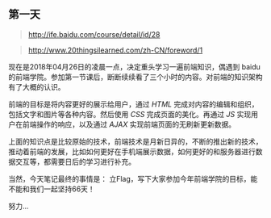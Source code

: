 ## 第一天

>http://ife.baidu.com/course/detail/id/28

>http://www.20thingsilearned.com/zh-CN/foreword/1

现在是2018年04月26日的凌晨一点，决定重头学习一遍前端知识，偶遇到 baidu 的前端学院。参加第一节课后，断断续续看了三个小时的内容。对前端的知识架构有了大概的认识。

前端的目标是将内容更好的展示给用户，通过 *HTML* 完成对内容的编辑和组织，包括文字和图片等各种内容。然后使用 *CSS* 完成页面的美化。再通过 *JS* 实现用户在前端操作的响应，以及通过 *AJAX* 实现前端页面的无刷新更新数据。

上面的知识点是比较原始的技术，前端技术是月新日异的，不断的推出新的技术，推动着前端的发展，比如如何更好在手机端展示数据，如何更好的和服务器进行数据交互等，都需要日后的学习进行补充。

当然，今天笔记最终的事情是：
立Flag，写下大家参加今年前端学院的目标，能不能和我们一起坚持66天！

努力...
